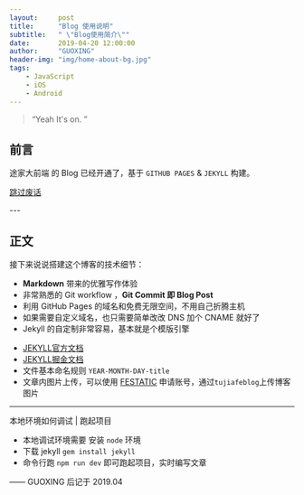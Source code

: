 ```yaml
---
layout:     post
title:      "Blog 使用说明"
subtitle:   " \"Blog使用简介\""
date:       2019-04-20 12:00:00
author:     "GUOXING"
header-img: "img/home-about-bg.jpg"
tags:
    - JavaScript
    - iOS
    - Android
---
```


> “Yeah It's on. ”


## 前言

途家大前端 的 Blog 已经开通了，基于 `GITHUB PAGES` &  `JEKYLL` 构建。


[跳过废话 ](#build)


<p id = "build"></p>
---

## 正文

接下来说说搭建这个博客的技术细节：

* **Markdown** 带来的优雅写作体验
* 非常熟悉的 Git workflow ，**Git Commit 即 Blog Post**
* 利用 GitHub Pages 的域名和免费无限空间，不用自己折腾主机
* 如果需要自定义域名，也只需要简单改改 DNS 加个 CNAME 就好了
* Jekyll 的自定制非常容易，基本就是个模版引擎
- [JEKYLL官方文档](http://jekyllcn.com/docs/home/)
- [JEKYLL掘金文档](https://juejin.im/post/5b235a1cf265da597568a97d)
- 文件基本命名规则 `YEAR-MONTH-DAY-title`
- 文章内图片上传，可以使用 [FESTATIC](http://festatic.corp.tujia.com/file) 申请账号，通过`tujiafeblog`上传博客图片

---
本地环境如何调试 | 跑起项目

* 本地调试环境需要 安装 `node` 环境
* 下载 jekyll `gem install jekyll`
* 命令行跑 `npm run dev` 即可跑起项目，实时编写文章

—— GUOXING 后记于 2019.04
